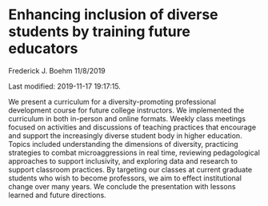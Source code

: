 Enhancing inclusion of diverse students by training future educators
================
Frederick J. Boehm
11/8/2019

Last modified: 2019-11-17 19:17:15.

We present a curriculum for a diversity-promoting professional
development course for future college instructors. We implemented the
curriculum in both in-person and online formats. Weekly class meetings
focused on activities and discussions of teaching practices that
encourage and support the increasingly diverse student body in higher
education. Topics included understanding the dimensions of diversity, 
practicing strategies to combat microaggressions in real time, 
reviewing pedagological approaches to support inclusivity, 
and exploring data and research to support classroom practices. 
By targeting our classes at current graduate students who wish to become 
professors, we aim to effect institutional change over many years. 
We conclude the presentation with lessons learned and future directions.

